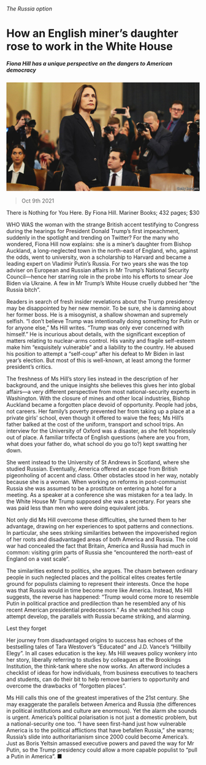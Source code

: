 ###### The Russia option

# How an English miner’s daughter rose to work in the White House 

##### Fiona Hill has a unique perspective on the dangers to American democracy 

![image](images/20211009_BKP001_0.jpg) 

> Oct 9th 2021 

There is Nothing for You Here. By Fiona Hill. Mariner Books; 432 pages; $30

WHO WAS the woman with the strange British accent testifying to Congress during the hearings for President Donald Trump’s first impeachment, suddenly in the spotlight and trending on Twitter? For the many who wondered, Fiona Hill now explains: she is a miner’s daughter from Bishop Auckland, a long-neglected town in the north-east of England, who, against the odds, went to university, won a scholarship to Harvard and became a leading expert on Vladimir Putin’s Russia. For two years she was the top adviser on European and Russian affairs in Mr Trump’s National Security Council—hence her starring role in the probe into his efforts to smear Joe Biden via Ukraine. A few in Mr Trump’s White House cruelly dubbed her “the Russia bitch”.


Readers in search of fresh insider revelations about the Trump presidency may be disappointed by her new memoir. To be sure, she is damning about her former boss. He is a misogynist, a shallow showman and supremely selfish. “I don’t believe Trump was intentionally doing something for Putin or for anyone else,” Ms Hill writes. “Trump was only ever concerned with himself.” He is incurious about details, with the significant exception of matters relating to nuclear-arms control. His vanity and fragile self-esteem make him “exquisitely vulnerable” and a liability to the country. He abused his position to attempt a “self-coup” after his defeat to Mr Biden in last year’s election. But most of this is well-known, at least among the former president’s critics.

The freshness of Ms Hill’s story lies instead in the description of her background, and the unique insights she believes this gives her into global affairs—a very different perspective from most national-security experts in Washington. With the closure of mines and other local industries, Bishop Auckland became a forgotten place devoid of opportunity. People had jobs, not careers. Her family’s poverty prevented her from taking up a place at a private girls’ school, even though it offered to waive the fees; Ms Hill’s father balked at the cost of the uniform, transport and school trips. An interview for the University of Oxford was a disaster, as she felt hopelessly out of place. A familiar trifecta of English questions (where are you from, what does your father do, what school do you go to?) kept swatting her down.

She went instead to the University of St Andrews in Scotland, where she studied Russian. Eventually, America offered an escape from British pigeonholing of accent and class. Other obstacles stood in her way, notably because she is a woman. When working on reforms in post-communist Russia she was assumed to be a prostitute on entering a hotel for a meeting. As a speaker at a conference she was mistaken for a tea lady. In the White House Mr Trump supposed she was a secretary. For years she was paid less than men who were doing equivalent jobs.

Not only did Ms Hill overcome these difficulties, she turned them to her advantage, drawing on her experiences to spot patterns and connections. In particular, she sees striking similarities between the impoverished region of her roots and disadvantaged areas of both America and Russia. The cold war had concealed the fact that Britain, America and Russia had much in common: visiting grim parts of Russia she “encountered the north-east of England on a vast scale”.

The similarities extend to politics, she argues. The chasm between ordinary people in such neglected places and the political elites creates fertile ground for populists claiming to represent their interests. Once the hope was that Russia would in time become more like America. Instead, Ms Hill suggests, the reverse has happened: “Trump would come more to resemble Putin in political practice and predilection than he resembled any of his recent American presidential predecessors.” As she watched his coup attempt develop, the parallels with Russia became striking, and alarming.

Lest they forget

Her journey from disadvantaged origins to success has echoes of the bestselling tales of Tara Westover’s “Educated” and J.D. Vance’s “Hillbilly Elegy”. In all cases education is the key. Ms Hill weaves policy wonkery into her story, liberally referring to studies by colleagues at the Brookings Institution, the think-tank where she now works. An afterword includes a checklist of ideas for how individuals, from business executives to teachers and students, can do their bit to help remove barriers to opportunity and overcome the drawbacks of “forgotten places”.

Ms Hill calls this one of the greatest imperatives of the 21st century. She may exaggerate the parallels between America and Russia (the differences in political institutions and culture are enormous). Yet the alarm she sounds is urgent. America’s political polarisation is not just a domestic problem, but a national-security one too. “I have seen first-hand just how vulnerable America is to the political afflictions that have befallen Russia,” she warns; Russia’s slide into authoritarianism since 2000 could become America’s. Just as Boris Yeltsin amassed executive powers and paved the way for Mr Putin, so the Trump presidency could allow a more capable populist to “pull a Putin in America”. ■

